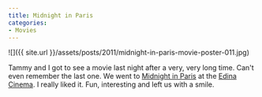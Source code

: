 ```yaml
---
title: Midnight in Paris
categories:
- Movies
---
```


![]({{ site.url }}/assets/posts/2011/midnight-in-paris-movie-poster-011.jpg)
  



Tammy and I got to see a movie last night after a very, very long time. Can't even remember the last one. We went to [Midnight in Paris](http://www.imdb.com/title/tt1605783/) at the [Edina Cinema](http://www.landmarktheatres.com/market/Minneapolis/EdinaCinema.htm). I really liked it. Fun, interesting and left us with a smile.

